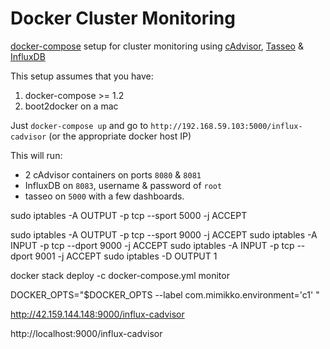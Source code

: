 # Docker Cluster Monitoring

[docker-compose](https://docs.docker.com/compose/install/) setup for cluster monitoring using [cAdvisor](https://github.com/google/cadvisor), [Tasseo](https://github.com/obfuscurity/tasseo) & [InfluxDB](http://influxdb.com/)

This setup assumes that you have:

1. docker-compose >= 1.2
2. boot2docker on a mac

Just `docker-compose up` and go to `http://192.168.59.103:5000/influx-cadvisor` (or the appropriate docker host IP)

This will run:

- 2 cAdvisor containers on ports `8080` & `8081`
- InfluxDB on `8083`, username & password of `root`
- tasseo on `5000` with a few dashboards.


sudo iptables -A OUTPUT -p tcp --sport 5000 -j ACCEPT

sudo iptables -A OUTPUT -p tcp --sport 9000 -j ACCEPT
sudo iptables -A INPUT -p tcp --dport 9000 -j ACCEPT
sudo iptables -A INPUT -p tcp --dport 9001 -j ACCEPT
sudo iptables -D OUTPUT 1

docker stack deploy -c docker-compose.yml monitor

DOCKER_OPTS="$DOCKER_OPTS --label com.mimikko.environment='c1' "


http://42.159.144.148:9000/influx-cadvisor

http://localhost:9000/influx-cadvisor
